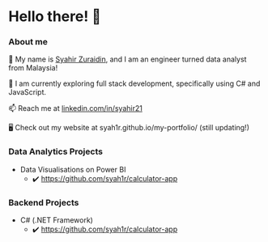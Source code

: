 # Hello there! 👋

### About me

👐 My name is [Syahir Zuraidin](https://www.linkedin.com/in/syahir21/), and I am an engineer turned data analyst from Malaysia!

🌱 I am currently exploring full stack development, specifically using C# and JavaScript.

📫 Reach me at [linkedin.com/in/syahir21](https://www.linkedin.com/in/syahir21/)

🖥️ Check out my website at syah1r.github.io/my-portfolio/ (still updating!)

### Data Analytics Projects
  - Data Visualisations on Power BI 
    - ✔️ https://github.com/syah1r/calculator-app


### Backend Projects
  - C# (.NET Framework)
    - ✔️ https://github.com/syah1r/calculator-app


